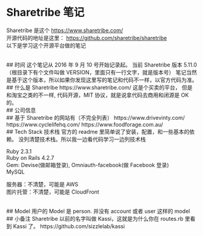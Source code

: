 # Sharetribe 笔记
Sharetribe 是这个 https://www.sharetribe.com/   
开源代码的地址是这里： https://github.com/sharetribe/sharetribe   
以下是学习这个开源平台做的笔记     

<br/>
## 时间
这个笔记从 2016 年 9 月 10 号开始记录起。  
当前 Sharetribe 版本 5.11.0 （根目录下有个文件叫做 VERSION，里面只有一行文字，就是版本号）  
笔记当然是基于这个版本，所以如果你发现这里写的笔记和代码不一样，以官方代码为准。

<br/>
## 什么是 Sharetribe
https://www.sharetribe.com/   
这是个买卖的平台， 
但是和淘宝之类的不一样, 代码开源，MIT 协议，就是说拿代码去商用和闭源是 OK 的。    

<br/>
## 公司信息

<br/>
## 基于 Sharetribe 的网站有（不完全列表）    
https://www.drivevinty.com/     
https://www.cyclelifehq.com/     
https://www.foodforage.com.au/    


<br/>
## Tech Stack 技术栈
官方的 readme 里简单说了安装，配置，和一些基本的依赖。  
没列清楚技术栈。所以我一边看代码学习一边列技术栈  

Ruby 2.3.1  
Ruby on Rails 4.2.7  
Gem: Devise(做邮箱登录), Omniauth-facebook(做 Facebook 登录)  
MySQL  

服务器：不清楚，可能是 AWS  
图片托管：不清楚，可能是 CloudFront  


<br/>
## Model
用户的 Model 是 person. 并没有 account 或者 user 这样的 model



<br/>
## 小备注
Sharetribe 以前的名字叫做 Kassi，这就是为什么你在 routes.rb 里看到 Kassi 了。  
https://github.com/sizzlelab/kassi  


